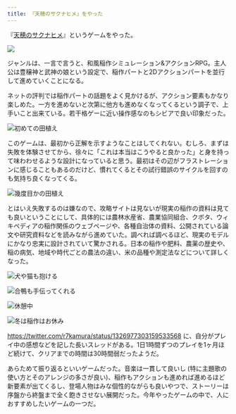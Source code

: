 ```yaml
---
title: 『天穂のサクナヒメ』をやった
---
```


『[天穂のサクナヒメ](https://www.marv.jp/special/game/sakuna/)』というゲームをやった。

![](https://i.imgur.com/5sEwieeh.jpg)

ジャンルは、一言で言うと、和風稲作シミュレーション&アクションRPG。主人公は豊穣神と武神の娘という設定で、稲作パートと2Dアクションパートを並行して進めていくことになる。

ネットの評判では稲作パートの話題をよく見かけるが、アクション要素もかなり楽しめた。一方を進めないと次第に他方も進めなくなってくるという調子で、上手いこと出来ている。若干格ゲーに近い操作感なのもシビアで良い印象だった。

![](https://i.imgur.com/dSRj1aVh.jpg "初めての田植え")

このゲームは、最初から正解を示すようなことはしてくれない。むしろ、まずは失敗を体験させてから、徐々に「これは本当はこうやると良かった」と身を持って味わわせるような設計になっていると思う。最初はその辺がフラストレーションに感じることもあるのだけど、慣れてくるとその試行錯誤のサイクルを回すのも気持ち良くなってくる。

![](https://i.imgur.com/Bcm66WGh.jpg "幾度目かの田植え")

とはいえ失敗するのは嫌なので、攻略サイトは見ないが現実の稲作の資料は見ても良いということにして、具体的には農林水産省、農業協同組合、クボタ、ウィキペディアの稲作関係のウェブページや、各種自治体の資料、公開されている論文や研究資料などを読みながら進めていた。調べれば調べるほど、現実のモデルにかなり忠実に設計されていて驚かされる。日本の稲作や肥料、農薬の歴史や、稲の病気、地域や時代ごとの農法の違い、米の品種や測定法などについて詳しくなった。

![](https://i.imgur.com/s3PCrCAh.jpg "犬や猫も抱ける")

![](https://i.imgur.com/pLXakxyh.jpg "合鴨も手伝ってくれる")

![](https://i.imgur.com/Fu8vEaFh.jpg "休憩中")

![](https://i.imgur.com/BagZPE4h.png "冬は稲作はお休み")

https://twitter.com/r7kamura/status/1326977303159533568 に、自分がプレイ中の感想などを記した長いスレッドがある。1日1時間ずつのプレイを1ヶ月ほど続けて、クリアまでの時間は30時間弱だったようだ。

あらためて振り返るといいゲームだった。音楽は一貫して良いし (特に主題歌の使い方とそのアレンジの多さが良い)、稲作もアクションも進めれば進めるほど新要素が出てくるし、登場人物はみな個性的ながらも良いやつで、ストーリーは序盤から終盤まで全く飽きさせない展開だった。今年やったゲームの中で、人におすすめしたいゲームの一つだ。
